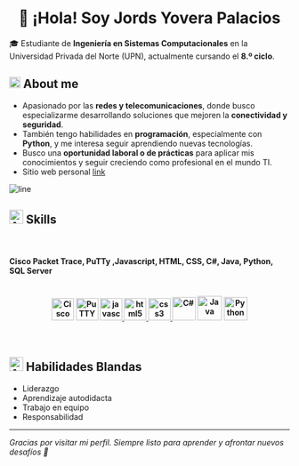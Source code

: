 <h1 align="center">👋 ¡Hola! Soy Jords Yovera Palacios </h1>

🎓 Estudiante de **Ingeniería en Sistemas Computacionales** en la Universidad Privada del Norte (UPN), actualmente cursando el **8.º ciclo**.  


## <img src="https://github.com/user-attachments/assets/073e3125-0390-4c6c-82b5-f8e7da9aa281" width="20" height="20" alt="Icono de red"> About me
- Apasionado por las **redes y telecomunicaciones**, donde busco especializarme desarrollando soluciones que mejoren la **conectividad y seguridad**.  
- También tengo habilidades en **programación**, especialmente con **Python**, y me interesa seguir aprendiendo nuevas tecnologías.  
- Busco una **oportunidad laboral o de prácticas** para aplicar mis conocimientos y seguir creciendo como profesional en el mundo TI.
- Sitio web personal [link](https://jords19.github.io/cv_jords/)
  
![line](https://user-images.githubusercontent.com/73097560/115834477-dbab4500-a447-11eb-908a-139a6edaec5c.gif)
##  <img src="https://github.com/user-attachments/assets/e733d309-965c-476e-9306-0f7d194ff30b" width="25" height="25" alt="Animation"> Skills


<br>     
<h4>
    Cisco Packet Trace, PuTTy ,Javascript, HTML, CSS, C#, Java, Python, SQL Server
<h4>

</br>
<div align='center'>
  <a href="https://www.netacad.com/courses/packet-tracer" target="_blank" rel="noreferrer"><img src="https://github.com/user-attachments/assets/eca54a5e-4abe-495a-a813-87f2bdca1dc6" alt="Cisco Packet Tracer" width="40" height="40"/></a>
  <a href="https://www.putty.org/" target="_blank" rel="noreferrer"><img src="https://github.com/user-attachments/assets/1c075be3-10d7-40bc-ab88-d3f6d29e74fc" alt="PuTTY" width="40" height="40"/></a>
  <a href="https://developer.mozilla.org/en-US/docs/Web/JavaScript" target="_blank" rel="noreferrer"> <img src="https://cdn.worldvectorlogo.com/logos/logo-javascript.svg" alt="javascript" width="40" height="40"/>
  <a href="https://www.w3.org/html/" target="_blank" rel="noreferrer"> <img src="https://cdn.worldvectorlogo.com/logos/html-1.svg" alt="html5" width="40" height="40"/> </a>
  <a href="https://www.w3schools.com/css/" target="_blank" rel="noreferrer"> <img src="https://cdn.worldvectorlogo.com/logos/css-3.svg" alt="css3" width="40" height="40"/> </a>
  <a href="https://learn.microsoft.com/es-es/dotnet/csharp/"><img src="https://cdn.worldvectorlogo.com/logos/c--4.svg" alt="C#" height="42" width="42" ></a>
  <a href="https://www.oracle.com/java/technologies/javase/jdk20-archive-downloads.html"><img src="https://cdn.worldvectorlogo.com/logos/java-4.svg" alt="Java" height="44" width="44" ></a>
  <a href="https://www.python.org/"><img src="https://cdn.worldvectorlogo.com/logos/python-5.svg" alt="Python" height="42" width="42" ></a>
</div>
</br>
</br>


 ## <img src="https://github.com/user-attachments/assets/e733d309-965c-476e-9306-0f7d194ff30b" width="25" height="25" alt="Animation"> Habilidades Blandas

- Liderazgo  
- Aprendizaje autodidacta  
- Trabajo en equipo  
- Responsabilidad  

---

*Gracias por visitar mi perfil. Siempre listo para aprender y afrontar nuevos desafíos 🙌*
